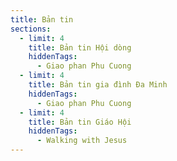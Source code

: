 ```yaml
---
title: Bản tin
sections:
  - limit: 4
    title: Bản tin Hội dòng
    hiddenTags:
      - Giao phan Phu Cuong
  - limit: 4
    title: Bản tin gia đình Đa Minh
    hiddenTags:
      - Giao phan Phu Cuong
  - limit: 4
    title: Bản tin Giáo Hội
    hiddenTags:
      - Walking with Jesus
---
```

